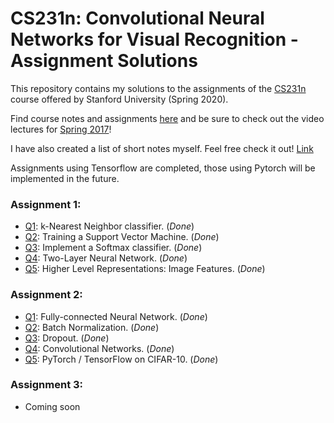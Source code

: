 # CS231n: Convolutional Neural Networks for Visual Recognition - Assignment Solutions


This repository contains my solutions to the assignments of the [CS231n](http://cs231n.stanford.edu/) course offered by Stanford University (Spring 2020).

Find course notes and assignments [here](http://cs231n.github.io) and be sure to check out the video lectures for [Spring 2017](https://www.youtube.com/playlist?list=PLC1qU-LWwrF64f4QKQT-Vg5Wr4qEE1Zxk)!

I have also created a list of short notes myself. Feel free check it out! [Link](https://github.com/akashgupta97/cs231n-spring-2020/tree/master/notes)

Assignments using Tensorflow are completed, those using Pytorch will be implemented in the future.

### Assignment 1:
- [Q1](https://github.com/akashgupta97/cs231n-spring-2020/blob/master/assignment1/knn.ipynb): k-Nearest Neighbor classifier. (_Done_)
- [Q2](https://github.com/akashgupta97/cs231n-spring-2020/blob/master/assignment1/svm.ipynb): Training a Support Vector Machine. (_Done_)
- [Q3](https://github.com/akashgupta97/cs231n-spring-2020/blob/master/assignment1/softmax.ipynb): Implement a Softmax classifier. (_Done_)
- [Q4](https://github.com/akashgupta97/cs231n-spring-2020/blob/master/assignment1/two_layer_net.ipynb): Two-Layer Neural Network. (_Done_)
- [Q5](https://github.com/akashgupta97/cs231n-spring-2020/blob/master/assignment1/features.ipynb): Higher Level Representations: Image Features. (_Done_)

### Assignment 2:
- [Q1](https://github.com/akashgupta97/cs231n-spring-2020/blob/master/assignment2/FullyConnectedNets.ipynb): Fully-connected Neural Network. (_Done_)
- [Q2](https://github.com/akashgupta97/cs231n-spring-2020/blob/master/assignment2/BatchNormalization.ipynb): Batch Normalization. (_Done_)
- [Q3](https://github.com/akashgupta97/cs231n-spring-2020/blob/master/assignment2/Dropout.ipynb): Dropout. (_Done_)
- [Q4](https://github.com/akashgupta97/cs231n-spring-2020/blob/master/assignment2/ConvolutionalNetworks.ipynb): Convolutional Networks. (_Done_)
- [Q5](https://github.com/akashgupta97/cs231n-spring-2020/blob/master/assignment2/PyTorch.ipynb): PyTorch / TensorFlow on CIFAR-10. (_Done_)

### Assignment 3:
- Coming soon
